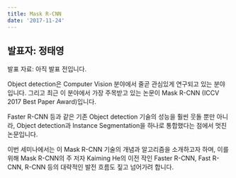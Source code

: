 ```yaml
---
title: Mask R-CNN
date: '2017-11-24'
---
```


## 발표자: 정태영

발표 자료: 아직 발표 전입니다.

Object detection은 Computer Vision 분야에서 줄곧 관심있게 연구되고 있는 분야입니다.
그리고 최근 이 분야에서 가장 주목받고 있는 논문이 Mask R-CNN (ICCV 2017 Best Paper Award)입니다.

Faster R-CNN 등과 같은 기존 Object detection 기술의 성능을 훨씬 웃돌 뿐만 아니라, Object detection과 Instance Segmentation을 하나로 통합했다는 점에서 멋진 논문입니다.

이번 세미나에서는 이 Mask R-CNN 기술의 개념과 알고리즘을 소개하고자 하며, 이를 위해 Mask R-CNN의 주 저자 Kaiming He의 이전 작인 Faster R-CNN, Fast R-CNN, R-CNN 등의 대략적인 발전 흐름도 짚고 넘어가려 합니다.
